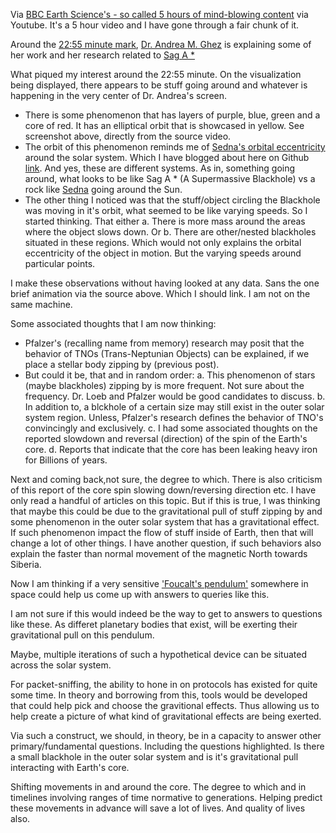 Via [BBC Earth Science's - so called 5 hours of mind-blowing content](https://www.youtube.com/watch?v=u6_wBEdQFf4) via Youtube. It's a 5 hour video and I have gone through a fair chunk of it.

Around the [22:55 minute mark](https://youtu.be/u6_wBEdQFf4?t=1350), [Dr. Andrea M. Ghez](https://en.wikipedia.org/wiki/Andrea_M._Ghez) is explaining some of her work and her research related to [Sag A *](https://en.wikipedia.org/wiki/Andrea_M._Ghez#Black_hole_at_the_Galactic_Center_(Sgr_A*))

What piqued my interest around the 22:55 minute. On the visualization being displayed, there appears to be stuff going around and whatever is happening in the very center of Dr. Andrea's screen. 
- There is some phenomenon that has layers of purple, blue, green and a core of red. It has an elliptical orbit that is showcased in yellow. See screenshot above, directly from the source video.
- The orbit of this phenomenon reminds me of [Sedna's orbital eccentricity](https://en.wikipedia.org/wiki/Sedna_(dwarf_planet)#Orbit_and_rotation) around the solar system. Which I have blogged about here on Github [link](https://stellardreams.github.io/Sedna's-orbital-eccentricity/). And yes, these are different systems. As in, something going around, what looks to be like Sag A * (A Supermassive Blackhole) vs a rock like [Sedna](https://lweb.cfa.harvard.edu/~kenyon/pf/sedna/vid1.html) going around the Sun.
- The other thing I noticed was that the stuff/object circling the Blackhole was moving in it's orbit, what seemed to be like varying speeds. So I started thinking. That either a. There is more mass around the areas where the object slows down. Or b. There are other/nested blackholes situated in these regions. Which would not only explains the orbital eccentricity of the object in motion. But the varying speeds around particular points.

I make these observations without having looked at any data. Sans the one brief animation via the source above. Which I should link. I am not on the same machine. 

Some associated thoughts that I am now thinking:
- Pfalzer's (recalling name from memory) research may posit that the behavior of TNOs (Trans-Neptunian Objects) can be explained, if we place a stellar body zipping by (previous post). 
- But could it be, that and in random order: a. This phenomenon of stars (maybe blackholes) zipping by is more frequent. Not sure about the frequency. Dr. Loeb  and Pfalzer would be good candidates to discuss. b. In addition to, a blckhole of a certain size may still exist in the outer solar system region. Unless, Pfalzer's research defines the behavior of TNO's convincingly and exclusively. c. I had some associated thoughts on the reported slowdown and reversal (direction) of the spin of the Earth's core. d. Reports that indicate that the core has been  leaking heavy iron for Billions of years.

Next and coming back,not sure, the degree to which. There is also criticism of this report of the core spin slowing down/reversing direction etc. I have only read a handful of articles on this topic. But if this is true, I was thinking that maybe this could be due to the gravitational pull of stuff zipping by and some phenomenon in the outer solar system that has a gravitational effect. If such phenomenon impact the flow of stuff inside of Earth, then that will change a lot of other things. I have another question, if such behaviors also explain the faster than normal movement of the magnetic North towards Siberia.

Now I am thinking if a very sensitive ['Foucalt's pendulum'](https://en.wikipedia.org/wiki/Foucault_pendulum) somewhere in space could help us come up with answers to queries like this. 

I am not sure if this would indeed be the way to get to answers to questions like these. As differet planetary bodies that exist, will be exerting their gravitational pull on this pendulum. 

Maybe, multiple iterations of such a hypothetical device can be situated across the solar system. 

For packet-sniffing, the ability to hone in on protocols has existed for quite some time. In theory and borrowing from this, tools would be developed that could help pick and choose the gravitional effects. Thus allowing us to help create a picture of what kind of gravitational effects are being exerted. 

Via such a construct, we should, in theory, be in a capacity to answer other primary/fundamental questions. Including the questions highlighted. Is there a small blackhole in the outer solar system and is it's gravitational pull interacting with Earth's core.

Shifting movements in and around the core. The degree to which and in timelines involving ranges of time normative to generations. Helping predict these movements in advance will save a lot of lives. And quality of lives also. 
